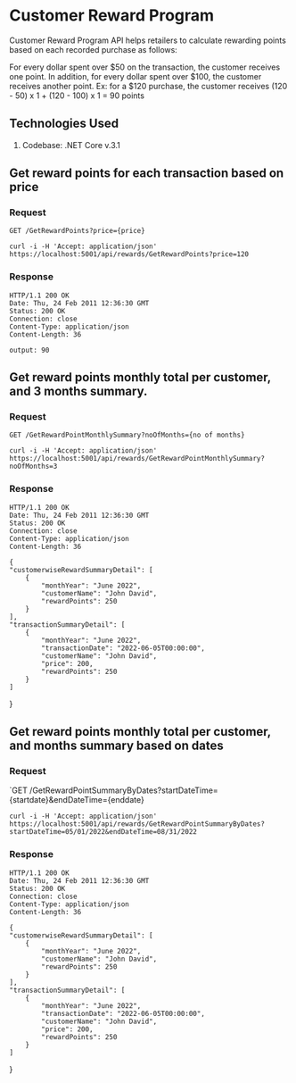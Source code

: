 # Customer Reward Program

Customer Reward Program API helps retailers to calculate rewarding points based on each recorded purchase as follows:
 
For every dollar spent over $50 on the transaction, the customer receives one point.
In addition, for every dollar spent over $100, the customer receives another point.
Ex: for a $120 purchase, the customer receives
(120 - 50) x 1 + (120 - 100) x 1 = 90 points

## Technologies Used
1. Codebase: .NET Core v.3.1

## Get reward points for each transaction based on price

### Request

`GET /GetRewardPoints?price={price}`

    curl -i -H 'Accept: application/json' https://localhost:5001/api/rewards/GetRewardPoints?price=120

### Response

    HTTP/1.1 200 OK
    Date: Thu, 24 Feb 2011 12:36:30 GMT
    Status: 200 OK
    Connection: close
    Content-Type: application/json
    Content-Length: 36

    output: 90
    

## Get reward points monthly total per customer, and 3 months summary.

### Request

`GET /GetRewardPointMonthlySummary?noOfMonths={no of months}`

    curl -i -H 'Accept: application/json' https://localhost:5001/api/rewards/GetRewardPointMonthlySummary?noOfMonths=3

### Response

    HTTP/1.1 200 OK
    Date: Thu, 24 Feb 2011 12:36:30 GMT
    Status: 200 OK
    Connection: close
    Content-Type: application/json
    Content-Length: 36

    {
    "customerwiseRewardSummaryDetail": [
        {
            "monthYear": "June 2022",
            "customerName": "John David",
            "rewardPoints": 250
        }
    ],
    "transactionSummaryDetail": [
        {
            "monthYear": "June 2022",
            "transactionDate": "2022-06-05T00:00:00",
            "customerName": "John David",
            "price": 200,
            "rewardPoints": 250
        }
    ]
}
 

## Get reward points monthly total per customer, and months summary based on dates

### Request

`GET /GetRewardPointSummaryByDates?startDateTime={startdate}&endDateTime={enddate}

    curl -i -H 'Accept: application/json' https://localhost:5001/api/rewards/GetRewardPointSummaryByDates?startDateTime=05/01/2022&endDateTime=08/31/2022

### Response

    HTTP/1.1 200 OK
    Date: Thu, 24 Feb 2011 12:36:30 GMT
    Status: 200 OK
    Connection: close
    Content-Type: application/json
    Content-Length: 36

    {
    "customerwiseRewardSummaryDetail": [
        {
            "monthYear": "June 2022",
            "customerName": "John David",
            "rewardPoints": 250
        }
    ],
    "transactionSummaryDetail": [
        {
            "monthYear": "June 2022",
            "transactionDate": "2022-06-05T00:00:00",
            "customerName": "John David",
            "price": 200,
            "rewardPoints": 250
        }
    ]
}